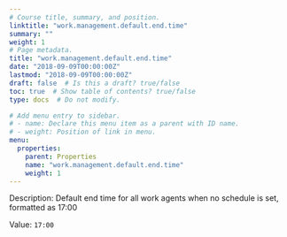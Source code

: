 ```yaml
---
# Course title, summary, and position.
linktitle: "work.management.default.end.time"
summary: ""
weight: 1
# Page metadata.
title: "work.management.default.end.time"
date: "2018-09-09T00:00:00Z"
lastmod: "2018-09-09T00:00:00Z"
draft: false  # Is this a draft? true/false
toc: true  # Show table of contents? true/false
type: docs  # Do not modify.

# Add menu entry to sidebar.
# - name: Declare this menu item as a parent with ID name.
# - weight: Position of link in menu.
menu:
  properties:
    parent: Properties
    name: "work.management.default.end.time"
    weight: 1
---
```


Description: Default end time for all work agents when no schedule is set, formatted as 17:00


Value: `17:00`